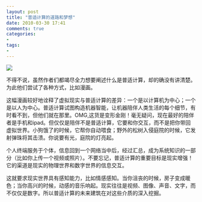 ```yaml
---
layout: post
title: "普适计算的道路和梦想"
date: 2010-03-30 17:41
comments: true
categories: 
- 
tags:
- 
---
```


![](http://www.ubiq.com/hypertext/weiser/VRvsUbi.gif)

不得不说，虽然作者们都竭尽全力想要阐述什么是普适计算，却的确没有讲清楚。为此他们尝试了各种方式，比如漫画。

这幅漫画较好地诠释了虚拟现实与普适计算的差异：一个是以计算机为中心；一个是以人为中心。普适计算试图构造机器智能，让机器陪伴人类生活的每个细节，有时看不到，但他们就在那里。OMG,这货是变形金刚！毫无疑问，现在最好的陪伴者是手机和ipad。但仅仅是陪伴不是普适计算，它要和你交互，而不是把你带回虚拟世界。小狗饿了的时候，它帮你自动喂食；野外的松树入侵庭院的时候，它发射弹珠将其击溃。你说要有光，庭院的灯亮起。

个人终端服务于个体，信息回到一个网络当中后，经过汇总，成为系统知识的一部分（比如你上传一个视频或照片）。不要忘记，普适计算的重要目标是现实增强！它的渠道是现实的物理世界和数字世界的信息交互。

这就要求现实世界具有感知能力，比如情感感知。当你沮丧的时候，房子变成暖色；当你高兴的时候，动感的音乐响起。现实往往是视频、图像、声音、文字，而不仅仅是数字。所以普适计算的未来建筑在对这些介质的深入挖掘。
